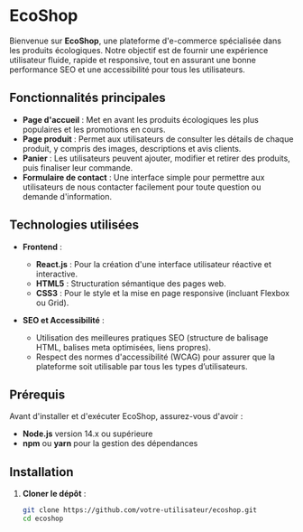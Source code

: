 # EcoShop

Bienvenue sur **EcoShop**, une plateforme d'e-commerce spécialisée dans les produits écologiques. Notre objectif est de fournir une expérience utilisateur fluide, rapide et responsive, tout en assurant une bonne performance SEO et une accessibilité pour tous les utilisateurs.

## Fonctionnalités principales

- **Page d'accueil** : Met en avant les produits écologiques les plus populaires et les promotions en cours.
- **Page produit** : Permet aux utilisateurs de consulter les détails de chaque produit, y compris des images, descriptions et avis clients.
- **Panier** : Les utilisateurs peuvent ajouter, modifier et retirer des produits, puis finaliser leur commande.
- **Formulaire de contact** : Une interface simple pour permettre aux utilisateurs de nous contacter facilement pour toute question ou demande d'information.

## Technologies utilisées

- **Frontend** :
  - **React.js** : Pour la création d'une interface utilisateur réactive et interactive.
  - **HTML5** : Structuration sémantique des pages web.
  - **CSS3** : Pour le style et la mise en page responsive (incluant Flexbox ou Grid).
  
- **SEO et Accessibilité** : 
  - Utilisation des meilleures pratiques SEO (structure de balisage HTML, balises meta optimisées, liens propres).
  - Respect des normes d'accessibilité (WCAG) pour assurer que la plateforme soit utilisable par tous les types d’utilisateurs.

## Prérequis

Avant d'installer et d'exécuter EcoShop, assurez-vous d'avoir :

- **Node.js** version 14.x ou supérieure
- **npm** ou **yarn** pour la gestion des dépendances

## Installation

1. **Cloner le dépôt** :

   ```bash
   git clone https://github.com/votre-utilisateur/ecoshop.git
   cd ecoshop
